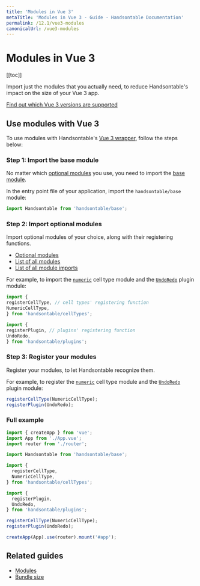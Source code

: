 ```yaml
---
title: 'Modules in Vue 3'
metaTitle: 'Modules in Vue 3 - Guide - Handsontable Documentation'
permalink: /12.1/vue3-modules
canonicalUrl: /vue3-modules
---
```


# Modules in Vue 3

[[toc]]

Import just the modules that you actually need, to reduce Handsontable's impact on the size of your Vue 3 app.

[Find out which Vue 3 versions are supported](@/guides/integrate-with-vue3/vue3-installation.md#vue-3-version-support)

## Use modules with Vue 3

To use modules with Handsontable's [Vue 3 wrapper](@/guides/integrate-with-vue3/vue3-installation.md), follow the steps below:

### Step 1: Import the base module

No matter which [optional modules](@/guides/tools-and-building/modules.md#optional-modules) you use, you need to import the [base module](@/guides/tools-and-building/modules.md#base-module).

In the entry point file of your application, import the `handsontable/base` module:

```js
import Handsontable from 'handsontable/base';
```

### Step 2: Import optional modules

Import optional modules of your choice, along with their registering functions.

- [Optional modules](@/guides/tools-and-building/modules.md#optional-modules)
- [List of all modules](@/guides/tools-and-building/modules.md#list-of-all-modules)
- [List of all module imports](@/guides/tools-and-building/modules.md#list-of-all-module-imports)

For example, to import the [`numeric`](@/guides/cell-types/numeric-cell-type.md) cell type module and the [`UndoRedo`](@/api/undoRedo.md) plugin module:

```js
import {
registerCellType, // cell types' registering function
NumericCellType,
} from 'handsontable/cellTypes';

import {
registerPlugin, // plugins' registering function
UndoRedo,
} from 'handsontable/plugins';
```

### Step 3: Register your modules

Register your modules, to let Handsontable recognize them.

For example, to register the [`numeric`](@/guides/cell-types/numeric-cell-type.md) cell type module and the [`UndoRedo`](@/api/undoRedo.md) plugin module:

```jsx
registerCellType(NumericCellType);
registerPlugin(UndoRedo);
```

### Full example

```js
import { createApp } from 'vue';
import App from './App.vue';
import router from './router';

import Handsontable from 'handsontable/base';

import {
  registerCellType,
  NumericCellType,
} from 'handsontable/cellTypes';

import {
  registerPlugin,
  UndoRedo,
} from 'handsontable/plugins';

registerCellType(NumericCellType);
registerPlugin(UndoRedo);

createApp(App).use(router).mount('#app');
```

## Related guides

- [Modules](@/guides/tools-and-building/modules.md)
- [Bundle size](@/guides/optimization/bundle-size.md)